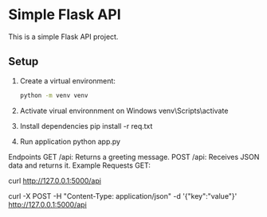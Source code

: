 # Simple Flask API

This is a simple Flask API project.

## Setup

1. Create a virtual environment:
   ```sh
   python -m venv venv
2. Activate virual environnment on Windows
   venv\Scripts\activate
3. Install dependencies 
    pip install -r req.txt

4. Run application
    python app.py

Endpoints
GET /api: Returns a greeting message.
POST /api: Receives JSON data and returns it.
Example Requests
GET:

curl http://127.0.0.1:5000/api

curl -X POST -H "Content-Type: application/json" -d '{"key":"value"}' http://127.0.0.1:5000/api